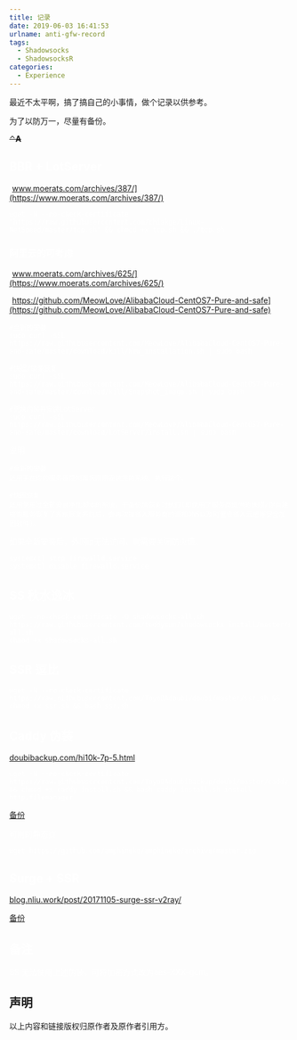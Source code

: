 ```yaml
---
title: 记录
date: 2019-06-03 16:41:53
urlname: anti-gfw-record
tags:
  - Shadowsocks
  - ShadowsocksR
categories:
  - Experience
---
```

最近不太平啊，搞了搞自己的小事情，做个记录以供参考。

为了以防万一，尽量有备份。

<!--more-->

~~⌃**A**~~
<font color="white">
## BBR + LotServer

[www.moerats.com/archives/387/](https://www.moerats.com/archives/387/)

    wget -N --no-check-certificate "https://raw.githubusercontent.com/chiakge/Linux-NetSpeed/master/tcp.sh" && chmod +x tcp.sh && ./tcp.sh

### 阿里云的可考虑

[www.moerats.com/archives/625/](https://www.moerats.com/archives/625/)

[https://github.com/MeowLove/AlibabaCloud-CentOS7-Pure-and-safe](https://github.com/MeowLove/AlibabaCloud-CentOS7-Pure-and-safe)

    #全新的安装
    sudo curl -sSL https://raw.githubusercontent.com/MeowLove/AlibabaCloud-CentOS7-Pure-and-safe/master/download/kill/New_installation.sh | sudo bash

    #快照/镜像恢复
    sudo curl -sSL https://raw.githubusercontent.com/MeowLove/AlibabaCloud-CentOS7-Pure-and-safe/master/download/kill/Snapshot_image.sh | sudo bash

    #更换内核并安装LotServer
    sudo curl -sSL https://raw.githubusercontent.com/MeowLove/AlibabaCloud-CentOS7-Pure-and-safe/master/download/LotServer/install.sh | sudo bash


说明

    #全新的安装
    适用于在你的服务器控制面板刚刚安装完的系统。执行这个。

    #快照恢复
    适用使用过全新安装净化脚本的系统，于备份后恢复时执行(即使用了服务商提供的快照/你自建镜像服务恢复了系统恢复系统后，会再次被插入服务商的源和DNS以及阿里会插入云盾等安全加固软件)。


如果全新安装后，外网ip无法访问，则需要关闭防火墙。

    systemctl stop firewalld.service
    systemctl disable firewalld.service

## SS 秋水逸冰

    wget --no-check-certificate -O shadowsocks-all.sh https://raw.githubusercontent.com/teddysun/shadowsocks_install/master/shadowsocks-all.sh
    chmod +x shadowsocks-all.sh

## SSR 逗比

    wget -N --no-check-certificate https://raw.githubusercontent.com/ToyoDAdoubi/doubi/master/ssr.sh && chmod +x ssr.sh && bash ssr.sh

## Caddy 伪装

[doubibackup.com/hi10k-7p-5.html](https://doubibackup.com/hi10k-7p-5.html)

    wget -N --no-check-certificate https://raw.githubusercontent.com/ToyoDAdoubiBackup/doubi/master/caddy_install.sh && chmod +x caddy_install.sh && bash caddy_install.sh install http.filemanager

[备份](https://www.notion.so/yorushika/ShadowsocksR-e8f87a9045214d6fb33c3c550dcf041a)

可用的静态页

    wget https://github.com/amphineko/amphineko/archive/master.zip

## Surge + SSR

[blog.nliu.work/post/20171105-surge-ssr-v2ray/](https://blog.nliu.work/post/20171105-surge-ssr-v2ray/)

[备份](https://www.notion.so/yorushika/Surge-for-macOS-SSR-V2Ray-nliu-3d95c6fcfa6a42eaa4732efce34d75eb)

## 备注

SS 无法使用上述伪装，可将加密方式改为aes-XXX-gcm。
</font>

## 声明

以上内容和链接版权归原作者及原作者引用方。
